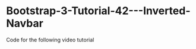 Bootstrap-3-Tutorial-42---Inverted-Navbar
=========================================

Code for the following video tutorial 
